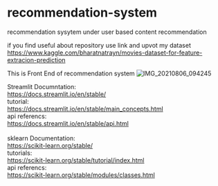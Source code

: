 # recommendation-system
recommendation sysytem under user based content recommendation 

if you find useful about repository use link and upvot my dataset
https://www.kaggle.com/bharatnatrayn/movies-dataset-for-feature-extracion-prediction

This is Front End of recommendation system
![IMG_20210806_094245](https://user-images.githubusercontent.com/47810389/128456272-a99a3fde-e58d-4c4a-be3d-6144ddf6b745.png)

Streamlit Documntation: <br>
https://docs.streamlit.io/en/stable/                     <br>
tutorial:<br>https://docs.streamlit.io/en/stable/main_concepts.html  <br>
api referencs:<br>https://docs.streamlit.io/en/stable/api.html  <br>
<br>
sklearn Documentation:<br>
https://scikit-learn.org/stable/     <br>
tutorials:<br>https://scikit-learn.org/stable/tutorial/index.html  <br>
api referencs:<br>https://scikit-learn.org/stable/modules/classes.html <br>


<rect class="nsewdrag drag" data-subplot="xy" x="80" y="100" width="452" height="343" style="fill: transparent; stroke-width: 0; pointer-events: all;"></rect>
